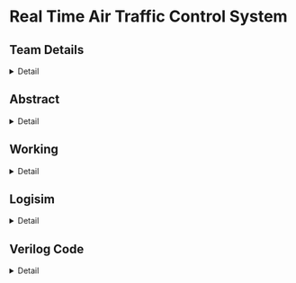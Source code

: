 # Real Time Air Traffic Control System

## Team Details
<details>
  <summary>Detail</summary>

  > Semester: 3rd Sem B. Tech. CSE

  > Section: S1

  > Member-1: Himanshu Singh Patel, 231CS127, himanshusinghpatel.231cs127@nitk.edu.in

  > Member-2: Nishant Kumar, 231CS140, nishantkumar.231cs140@nitk.edu.in

  > Member-3: R Adithya, 231CS146, r.231cs146@nitk.edu.in
</details>


## Abstract
<details>
  <summary>Detail</summary>
  
> This project focuses on developing a Real-Time Air Traffic Control system utilizing digital logic gates to automate key tasks performed by airport control towers. Air traffic control (ATC) is critical for ensuring the safe and efficient operation of airports, where numerous tasks like managing landings, take-offs, and emergencies are traditionally handled by humans. However, human intervention is prone to errors. To address this, we present a fully automated Real-Time Air Traffic Control system, which performs all essential tasks such as runway clearance, weather sensing, terminal and gate chooser and emergency management without manual input. It replaces manual operations with a fully automated process.

> The motivation for this project arises from the need to reduce human intervention in ATC processes and minimize the possibility of human error, particularly in critical situations like emergency landings and many more. By leveraging digital circuits, the system ensures faster, more accurate decision-making in real-time, thereby enhancing both safety and operational efficiency. In an environment where even minor delays or mistakes can have serious consequences, automating such processes can significantly improve airport management, especially when multiple variables like weather conditions, runway availability, and aircraft fuel status must be considered simultaneously.

> Our contribution lies in developing an automated ATC system that receives data from aircraft sensors—range, speed, altitude, and fuel level—as well as weather sensors. A majority voting circuit is incorporated to reduce errors in the sensor inputs, ensuring accurate and reliable data processing. We have integrated a RADAR detection feature, which monitors incoming planes approaching the airport for landing. One of the unique features of this project includes automatic emergency management feature. When an aircraft’s fuel level is critically low or if it has any damage, the system designates it as an emergency, prioritizes its landing, and dispatches ground vehicles to assist. If an aircraft’s fuel is too high, the system prevents it from landing until the fuel level reaches a safe threshold, avoiding potential risks. The system handles emergencies, prioritizes aircraft based on fuel status and other features, and improves the overall safety and reliability of airport operations through a fully automated process.

> ![image](https://github.com/user-attachments/assets/240a793a-cd5b-4d06-8e10-f36563ebce8b)

</details>


## Working
<details>
  <summary>Detail</summary>

  > Explain the working of your model with the help of a functional table (compulsory) followed by the flowchart.
</details>

## Logisim
<details>
  <summary>Detail</summary>

  > Update a neat logisim circuit diagram
</details>

## Verilog Code
<details>
  <summary>Detail</summary>

  > Neatly update the Verilog code in code style only.
</details>


